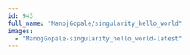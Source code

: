 ```yaml
---
id: 943
full_name: "ManojGopale/singularity_hello_world"
images: 
  - "ManojGopale-singularity_hello_world-latest"
---
```

